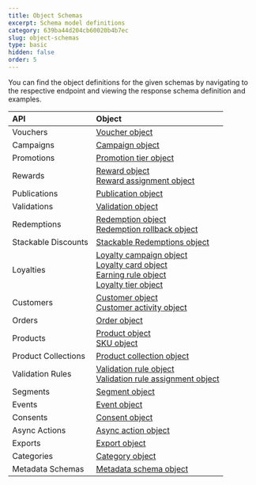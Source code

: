 ```yaml
---
title: Object Schemas
excerpt: Schema model definitions
category: 639ba44d204cb60020b4b7ec
slug: object-schemas
type: basic
hidden: false
order: 5
---
```


You can find the object definitions for the given schemas by navigating to the respective endpoint and viewing the response schema definition and examples.

| **API** | **Object** |
|:---|:---|
| Vouchers | [Voucher object](ref:voucher-object) |
| Campaigns | [Campaign object](ref:campaign-object) |
| Promotions | [Promotion tier object](ref:promotion-tier-object) |
| Rewards | [Reward object](ref:reward-object)<br>[Reward assignment object](ref:reward-assignment-object) |
| Publications | [Publication object](ref:publication-object) |
| Validations | [Validation object](ref:validation-object) |
| Redemptions | [Redemption object](ref:redemption-object)<br>[Redemption rollback object](ref:rollback-redemption-object) |
| Stackable Discounts | [Stackable Redemptions object](ref:stackable-redemptions-object) |
| Loyalties | [Loyalty campaign object](ref:loyalty-campaign-object)<br>[Loyalty card object](ref:loyalty-card-object)<br>[Earning rule object](ref:earning-rule-object)<br>[Loyalty tier object](ref:loyalty-tier-object) |
| Customers | [Customer object](ref:customer-object)<br>[Customer activity object](ref:customer-activity-object) |
| Orders | [Order object](ref:order-object) |
| Products | [Product object](ref:product-object)<br>[SKU object](ref:sku-object) |
| Product Collections | [Product collection object](ref:product-collection-object) |
| Validation Rules | [Validation rule object](ref:validation-rule-object)<br>[Validation rule assignment object](ref:validation-rule-assignment-object) |
| Segments | [Segment object](ref:customer-segment-object) |
| Events | [Event object](ref:custom-event-object) |
| Consents | [Consent object](ref:consents-object) |
| Async Actions | [Async action object](ref:async-action-object) |
| Exports | [Export object](ref:export-object) |
| Categories | [Category object](ref:category-object) |
| Metadata Schemas | [Metadata schema object](ref:metadata-schema-object) |